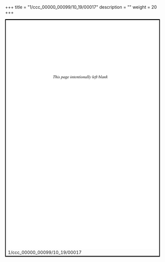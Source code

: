 +++
title = "1/ccc_00000_00099/10_19/00017"
description = ""
weight = 20
+++

<table style="border:2px solid black;max-width:800px;max-height:800px;" 
><tr><td>
<img class="center-fit-jpg"
src="/jpg_/out_jpg_dbc_017.jpg">
1/ccc_00000_00099/10_19/00017
</img></td></tr></table>
